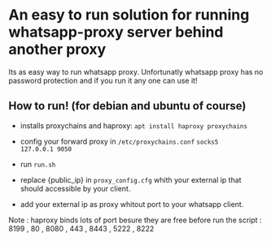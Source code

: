 # An easy to run solution for running whatsapp-proxy server behind another proxy

Its as easy way to run whatsapp proxy. Unfortunatly whatsapp proxy has no password protection and if you run it any one can use it!

## How to run! (for debian and ubuntu of course)
- installs proxychains and haproxy:
`apt install haproxy proxychains`

- config your forward proxy in `/etc/proxychains.conf`
`socks5 	127.0.0.1 9050`

- run `run.sh`

- replace {public_ip} in `proxy_config.cfg` whith your external ip that should accessible by your client.

- add  your external ip as proxy whitout port to your whatsapp client.

Note : haproxy binds lots of port besure they are free before run the script : 8199 , 80 , 8080 , 443 , 8443 , 5222 , 8222
